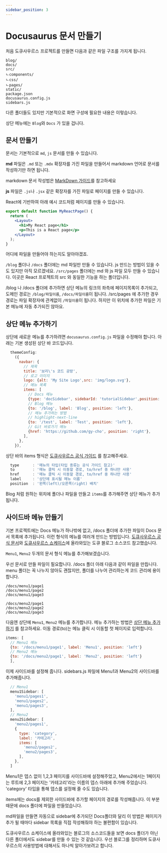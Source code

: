 ```yaml
---
sidebar_position: 3
---
```


# Docusaurus 문서 만들기

처음 도큐사우르스 프로젝트를 만들면 다음과 같은 파일 구조를 가지게 됩니다.
```
blog/
docs/
src/
ㄴcomponents/
ㄴcss/
ㄴpages/
static/
package.json
docusaurus.config.js
sidebars.js
```
다른 폴더들도 있지만 기본적으로 화면 구성에 필요한 내용은 이렇습니다.

상단 메뉴에는 `Blog`와 `Docs` 가 있을 겁니다.

## 문서 만들기
문서는 기본적으로 `md`, `js` 문서를 만들 수 있습니다.

**md** 파일은 `.md` 또는 `.mdx` 확장자를 가진 파일을 만들어서 markdown 언어로 문서를 작성하기만 하면 됩니다.

markdown 문서 작성법은 [MarkDown 가이드](../markdown-guide)를 참고하세요

**js** 파일은 `.js`나 `.jsx` 같은 확장자를 가진 파일로 페이지를 만들 수 있습니다.

React에 기반하여 아래 예시 코드처럼 페이지를 만들 수 있습니다.

```jsx title="src/pages/my-react-page.js"
export default function MyReactPage() {
  return (
    <Layout>
      <h1>My React page</h1>
      <p>This is a React page</p>
    </Layout>
  );
}
```
어디에 파일을 만들어야 하는지도 알아야겠죠.

`/blog` 폴더나 `/docs` 폴더에는 md 파일만 만들 수 있습니다. js 만드는 방법이 있을 수도 있지만 아직 모르겠네요. `/src/pages` 폴더에는 md 와 js 파일 모두 만들 수 있습니다. 이곳은 React 프로젝트의 src 와 동일한 기능을 하는 폴더입니다. 

/blog 나 /docs 폴더에 추가하면 상단 메뉴의 링크의 좌측에 페이지목록이 추가되고, 도메인 경로는 `/blog/파일이름`, `/docs/파일이름`이 됩니다.
/src/pages 에 추가한 경우 경로는 파일 확장자에 관계없이 `/파일이름`이 됩니다. 하지만 이 위치에 추가한 파일은 기본 메뉴에 자동 추가되진 않아요.

## 상단 메뉴 추가하기
상단에 새로운 메뉴를 추가하려면 `docusaurus.config.js` 파일을 수정해야 합니다. 아래는 기본 생성된 상단 바 코드입니다.
```jsx title="/docusaurus.config.js"
  themeConfig:
    ({
      navbar: {
        // 제목
        title: '보리\'s 코드 공방',
        // 로고 이미지
        logo: {alt: 'My Site Logo',src: 'img/logo.svg'},
        // 메뉴 목록
        items: [
          // Docs 메뉴
          {type: 'docSidebar', sidebarId: 'tutorialSidebar',position: 'left',label: 'Tutorial'},
          // Blog 메뉴
          {to: '/blog', label: 'Blog', position: 'left'},
          // 메뉴 추가하는 방법
          // highlight-next-line
          {to: '/test', label: 'Test', position: 'left'},
          // Git 바로가기 메뉴
          {href: 'https://github.com/gy-cho', position: 'right'},
        ],
      },
    }),
```

상단 바의 items 형식은 [도큐사우르스 공식 가이드](https://docusaurus.io/ko/docs/api/themes/configuration#navbar-items) 를 참고해주세요.
```js title="items 파라메터 설명"
  type      : '메뉴의 타입(타입 종류는 공식 가이드 참고)'
  to        : '메뉴 클릭 시 이동할 경로, to/href 중 하나만 사용'
  href      : '메뉴 클릭 시 이동할 경로, to/href 중 하나만 사용'
  label     : '상단에 표시될 메뉴 이름'
  position  : '왼쪽(left)/오른쪽(right) 배치'
```
Blog 처럼 원하는 위치에 폴더나 파일을 만들고 `items`를 추가해주면 상단 메뉴가 추가됩니다.


## 사이드바 메뉴 만들기
기본 프로젝트에는 Docs 메뉴가 하나밖에 없고, /docs 폴더에 추가한 파일이 Docs 문서 목록에 추가됩니다. 이런 형식의 메뉴를 여러개 만드는 방법입니다.
[도큐사우르스 공식 문서](https://docusaurus.io/ko/docs)와 [도큐사우르스 쇼케이스](https://docusaurus.io/ko/showcase)에 올라와있는 도큐 블로그 소스코드 참고했습니다.

`Menu1`, `Menu2` 두개의 문서 형식 메뉴를 추가해보겠습니다.

우선 문서로 만들 파일이 필요합니다. /docs 폴더 아래 다음과 같이 파일을 만듭니다.
menu 폴더는 꼭 나누지 않아도 괜찮지만, 폴더를 나누어 관리하는게 코드 관리에 용이합니다.

```
/docs/menu1/page1
/docs/menu1/page2
/docs/menu1/page3

/docs/menu2/page1
/docs/menu2/page2
/docs/menu2/page3
```

다음엔 상단에 `Menu1`, `Menu2` 메뉴를 추가합니다. 메뉴 추가하는 방법은 [상단 메뉴 추가하기](#상단-메뉴-추가하기) 를 참고하세요.
이동 경로(to)는 메뉴 클릭 시 이동할 첫 페이지로 입력합니다. 
```jsx title="/docusaurus.config.js"
items: [
  // Menu1 메뉴
  {to: '/docs/menu1/page1', label: 'Menu1', position: 'left'}
  // Menu2 메뉴
  {to: '/docs/menu2/page1', label: 'Menu2', position: 'left'}
  ],
```

이제 사이드바를 설정해 줍니다. sidebars.js 파일에 Menu1과 Menu2의 사이드바를 추가해줍니다.
```jsx title="/sidebars.js"
  // Menu1
  menu1Sidebar: [
    'menu1/pages1',
    'menu1/pages2',
    'menu1/pages3',
  ],
  // Menu2
  menu2Sidebar: [    
    'menu2/pages1',
    {
      type: 'category',
      label: '카테고리',
      items: [
        'menu2/pages2',
        'menu2/pages3',
      ],
    },
  ]    
```
Menu1은 뎁스 없이 1,2,3 페이지를 사이드바에 설정해주었고, Menu2에서는 1페이지는 루트에 2,3 페이지는 '카테고리'라는 이름의 뎁스 아래에 추가해 주었습니다. 'category' 타입을 통해 뎁스를 설정해 줄 수도 있습니다.

items에는 docs를 제외한 사이드바에 추가할 페이지의 경로를 작성해줍니다. 이 부분 때문에 docs 폴더에 파일을 만들었습니다.

md파일을 만들면 자동으로 sidebar에 추가되던 Docs폴더와 달리 이 방법은 페이지가 추가 될 때마다 sidebar 목록을 직접 작성해줘야 하는 불편함이 있습니다.

도큐사우르스 쇼케이스에 올라와있는 블로그의 소스코드들을 보면 docs 폴더가 아닌 다른 폴더에서도 sidebar를 만들 수 있는 것 같습니다. 우선 블로그를 정리하며 도큐사우르스의 사용방법에 대해서도 하나씩 알아가보려고 합니다.